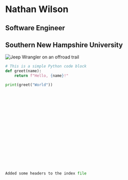 # Nathan Wilson

## Software Engineer

## Southern New Hampshire University



![Jeep Wrangler on an offroad trail](https://github.com/user-attachments/assets/21862ec1-9cf8-4c1f-86ff-fb23d8e8acdd)

```python
# This is a simple Python code block
def greet(name):
    return f"Hello, {name}!"

print(greet("World"))



















Added some headers to the index file
